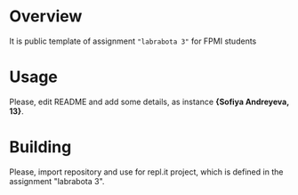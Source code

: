 # Overview

It is public template of assignment `"labrabota 3"` for FPMI students

# Usage

Please, edit README and add some details, as instance **{Sofiya Andreyeva, 13}**.

# Building

Please, import repository and use for repl.it project, which is defined in the assignment "labrabota 3".
